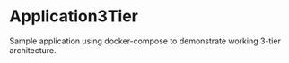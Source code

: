 # Application3Tier

Sample application using docker-compose to demonstrate working 3-tier architecture.
